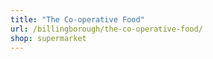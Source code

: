 ```yaml
---
title: "The Co-operative Food"
url: /billingborough/the-co-operative-food/
shop: supermarket
---
```

